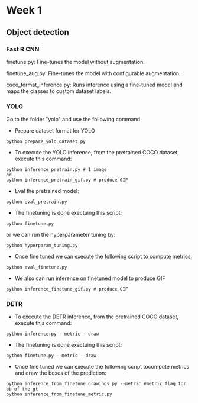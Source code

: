 # Week 1

## Object detection
### Fast R CNN

finetune.py: Fine-tunes the model without augmentation.

finetune_aug.py: Fine-tunes the model with configurable augmentation.

coco_format_inference.py: Runs inference using a fine-tuned model and maps the classes to custom dataset labels.


### YOLO
Go to the folder "yolo" and use the following command.

* Prepare dataset format for YOLO

```
python prepare_yolo_dataset.py
```

* To execute the YOLO inference, from the pretrained COCO dataset, execute this command:
```
python inference_pretrain.py # 1 image
or
python inference_pretrain_gif.py # produce GIF
```

* Eval the pretrained model:

```
python eval_pretrain.py
```

* The finetuning is done exectuing this script:
```
python finetune.py
```
or we can run the hyperparameter tuning by:
```
python hyperparam_tuning.py
```

* Once fine tuned we can execute the following script to compute metrics:

```
python eval_finetune.py
```

* We also can run inference on finetuned model to produce GIF

```
python inference_finetune_gif.py # produce GIF
```  

### DETR
* To execute the DETR inference, from the pretrained COCO dataset, execute this command:
```
python inference.py --metric --draw
```

* The finetuning is done exectuing this script:
```
python finetune.py --metric --draw
```

* Once fine tuned we can execute the following script tocompute metrics and draw the boxes of the prediction:
```
python inference_from_finetune_drawings.py --metric #metric flag for bb of the gt
python inference_from_finetune_metric.py
```
